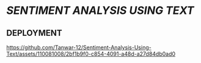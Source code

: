 # *SENTIMENT ANALYSIS USING TEXT*
## DEPLOYMENT 


https://github.com/Tanwar-12/Sentiment-Analysis-Using-Text/assets/110081008/2bf1b9f0-c854-4091-a48d-a27d84db0ad0

